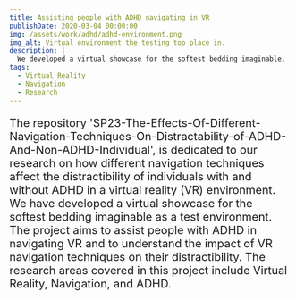 ```yaml
---
title: Assisting people with ADHD navigating in VR
publishDate: 2020-03-04 00:00:00
img: /assets/work/adhd/adhd-environment.png
img_alt: Virtual environment the testing too place in.
description: |
  We developed a virtual showcase for the softest bedding imaginable.
tags:
  - Virtual Reality
  - Navigation
  - Research
---
```



<!-- <img
  src="/assets/work/adhd/adhd-environment.png"
  width="1554"
  height="882"
  alt="Image of the virtual environment the testing too place in."
> -->
<P
  style="font-size:20px;"
> The repository 'SP23-The-Effects-Of-Different-Navigation-Techniques-On-Distractability-of-ADHD-And-Non-ADHD-Individual', is dedicated to our research on how different navigation techniques affect the distractibility of individuals with and without ADHD in a virtual reality (VR) environment. We have developed a virtual showcase for the softest bedding imaginable as a test environment. The project aims to assist people with ADHD in navigating VR and to understand the impact of VR navigation techniques on their distractibility. The research areas covered in this project include Virtual Reality, Navigation, and ADHD.
</p>
